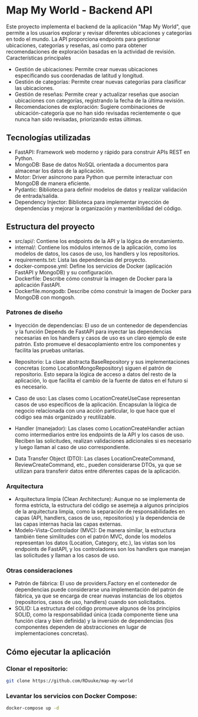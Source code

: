 # Map My World - Backend API

Este proyecto implementa el backend de la aplicación "Map My World", que permite a los usuarios explorar y revisar diferentes ubicaciones y categorías en todo el mundo. La API proporciona endpoints para gestionar ubicaciones, categorías y reseñas, así como para obtener recomendaciones de exploración basadas en la actividad de revisión.
Características principales

- Gestión de ubicaciones: Permite crear nuevas ubicaciones especificando sus coordenadas de latitud y longitud.
- Gestión de categorías: Permite crear nuevas categorías para clasificar las ubicaciones.
- Gestión de reseñas: Permite crear y actualizar reseñas que asocian ubicaciones con categorías, registrando la fecha de la última revisión.
- Recomendaciones de exploración: Sugiere combinaciones de ubicación-categoría que no han sido revisadas recientemente o que nunca han sido revisadas, priorizando estas últimas.

## Tecnologías utilizadas

- FastAPI: Framework web moderno y rápido para construir APIs REST en Python.
- MongoDB: Base de datos NoSQL orientada a documentos para almacenar los datos de la aplicación.
- Motor: Driver asíncrono para Python que permite interactuar con MongoDB de manera eficiente.
- Pydantic: Biblioteca para definir modelos de datos y realizar validación de entrada/salida.
- Dependency Injector: Biblioteca para implementar inyección de dependencias y mejorar la organización y mantenibilidad del código.

## Estructura del proyecto

- src/api/: Contiene los endpoints de la API y la lógica de enrutamiento.
- internal/: Contiene los módulos internos de la aplicación, como los modelos de datos, los casos de uso, los handlers y los repositorios.
- requirements.txt: Lista las dependencias del proyecto.
- docker-compose.yml: Define los servicios de Docker (aplicación FastAPI y MongoDB) y su configuración.
- Dockerfile: Describe cómo construir la imagen de Docker para la aplicación FastAPI.
- Dockerfile.mongodb: Describe cómo construir la imagen de Docker para MongoDB con mongosh.

### Patrones de diseño

- Inyección de dependencias: El uso de un contenedor de dependencias y la función Depends de FastAPI para inyectar las dependencias necesarias en los handlers y casos de uso es un claro ejemplo de este patrón. Esto promueve el desacoplamiento entre los componentes y facilita las pruebas unitarias.

- Repositorio: La clase abstracta BaseRepository y sus implementaciones concretas (como LocationMongoRepository) siguen el patrón de repositorio. Esto separa la lógica de acceso a datos del resto de la aplicación, lo que facilita el cambio de la fuente de datos en el futuro si es necesario.

- Caso de uso: Las clases como LocationCreateUseCase representan casos de uso específicos de la aplicación. Encapsulan la lógica de negocio relacionada con una acción particular, lo que hace que el código sea más organizado y reutilizable.

- Handler (manejador): Las clases como LocationCreateHandler actúan como intermediarios entre los endpoints de la API y los casos de uso. Reciben las solicitudes, realizan validaciones adicionales si es necesario y luego llaman al caso de uso correspondiente.

- Data Transfer Object (DTO): Las clases LocationCreateCommand, ReviewCreateCommand, etc., pueden considerarse DTOs, ya que se utilizan para transferir datos entre diferentes capas de la aplicación.

### Arquitectura

- Arquitectura limpia (Clean Architecture): Aunque no se implementa de forma estricta, la estructura del código se asemeja a algunos principios de la arquitectura limpia, como la separación de responsabilidades en capas (API, handlers, casos de uso, repositorios) y la dependencia de las capas internas hacia las capas externas.
- Modelo-Vista-Controlador (MVC): De manera similar, la estructura también tiene similitudes con el patrón MVC, donde los modelos representan los datos (Location, Category, etc.), las vistas son los endpoints de FastAPI, y los controladores son los handlers que manejan las solicitudes y llaman a los casos de uso.

### Otras consideraciones

- Patrón de fábrica: El uso de providers.Factory en el contenedor de dependencias puede considerarse una implementación del patrón de fábrica, ya que se encarga de crear nuevas instancias de los objetos (repositorios, casos de uso, handlers) cuando son solicitados.
- SOLID: La estructura del código promueve algunos de los principios SOLID, como la responsabilidad única (cada componente tiene una función clara y bien definida) y la inversión de dependencias (los componentes dependen de abstracciones en lugar de implementaciones concretas).

## Cómo ejecutar la aplicación

### Clonar el repositorio:
    
``` bash
git clone https://github.com/RDuuke/map-my-world
```

### Levantar los servicios con Docker Compose:
``` bash
docker-compose up -d
```
